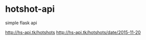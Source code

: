 # hotshot-api
simple flask api


http://hs-api.tk/hotshots
http://hs-api.tk/hotshots/date/2015-11-20
